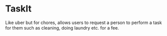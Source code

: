 # TaskIt
Like uber but for chores, allows users to request a person to perform a task for them such as cleaning, doing laundry etc. for a fee. 